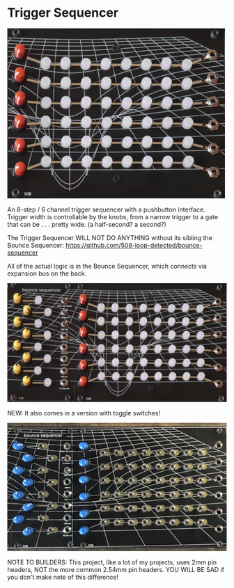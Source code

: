 # Trigger Sequencer

<img src="trigger-sequencer.JPG" width=500>

An 8-step / 6 channel trigger sequencer with a pushbutton interface. Trigger width is controllable by the knobs, from a narrow trigger to a gate that can be . . . pretty wide. (a half-second? a second?)

The Trigger Sequencer WILL NOT DO ANYTHING without its sibling the Bounce Sequencer: https://github.com/508-loop-detected/bounce-sequencer

All of the actual logic is in the Bounce Sequencer, which connects via expansion bus on the back.

<img src="bounce-plus-triggers.JPG" width=700>

NEW: It also comes in a version with toggle switches!

<img src="toggles.jpg" width=700>

NOTE TO BUILDERS: This project, like a lot of my projects, uses 2mm pin headers, NOT the more common 2.54mm pin headers. YOU WILL BE SAD if you don't make note of this difference!

